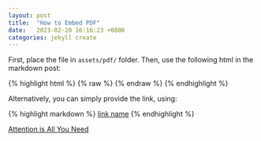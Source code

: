```yaml
---
layout: post
title:  "How to Embed PDF"
date:   2023-02-20 16:16:23 +0800
categories: jekyll create
---
```


First, place the file in `assets/pdf/` folder. Then, use the following html in the
markdown post:


{% highlight html %}
{% raw %}
<object data="{{ site.url }}{{ site.baseurl }}/assets/pdf/FILENAME.pdf" width="100%" height="1000" type="application/pdf"></object>
{% endraw %}
{% endhighlight %}


<object data="{{ site.url }}{{ site.baseurl }}/assets/pdf/NIPS-2017-attention-is-all-you-need-Paper.pdf" width="100%" height="1000" type="application/pdf"></object>

Alternatively, you can simply provide the link, using:

{% highlight markdown %}
[link name](assets/pdf/FILENAME.pdf)
{% endhighlight %}

[Attention is All You Need](/assets/pdf/NIPS-2017-attention-is-all-you-need-Paper.pdf)
